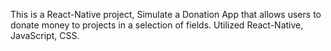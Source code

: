 This is a React-Native project,
Simulate a Donation App that allows users to donate money to projects in a selection of fields.
Utilized React-Native, JavaScript, CSS.
